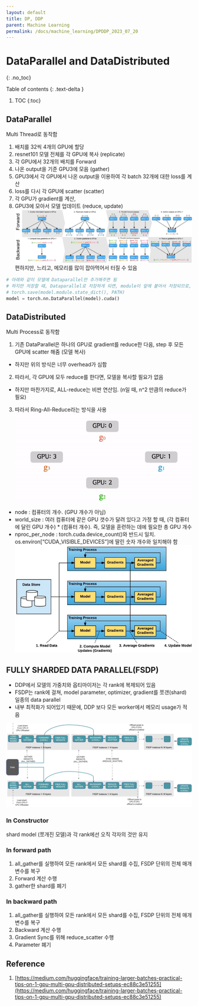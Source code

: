 ```yaml
---
layout: default
title: DP, DDP
parent: Machine Learning
permalink: /docs/machine_learning/DPDDP_2023_07_20
---
```


# DataParallel and DataDistributed
{: .no_toc}

Table of contents
{: .text-delta }
1. TOC
{:toc}

## DataParallel
Multi Thread로 동작함
1. 배치를 32씩 4개의 GPU에 할당
2. resnet101 모델 전체를 각 GPU에 복사 (replicate)
3. 각 GPU에서 32개의 배치를 Forward
4. 나온 output을 기준 GPU3에 모음 (gather)
5. GPU3에서 각 GPU에서 나온 output을 이용하여 각 batch 32개에 대한 loss를 계산
6. loss를 다시 각 GPU에 scatter (scatter)
7. 각 GPU가 gradient를 계산,
8. GPU3에 모아서 모델 업데이트 (reduce, update)
![Figure 1](/assets/images/ml/DPDDP_fig1.jpg) <br>
편하지만, 느리고, 메모리를 많이 잡아먹어서 터질 수 있음
```python
# 아래와 같이 모델에 Dataparallel만 추가해주면 됨
# 하지만 저장할 때, Dataparallel로 저장하게 되면, module이 앞에 붙어서 저장되므로, 저장할 땐
# torch.save(model.module.state_dict(), PATH)
model = torch.nn.DataParallel(model).cuda()
```

## DataDistributed
Multi Process로 동작함 <br>
1. 기존 DataParallel은 하나의 GPU로 gradient를 reduce한 다음, step 후 모든 GPU에 scatter 해줌 (모델 복사) <br>
- 하지만 위의 방식은 너무 overhead가 심함 <br>
2. 따라서, 각  GPU에 모두 reduce를 한다면, 모델을 복사할 필요가 없음 <br>
- 하지만 마찬가지로, ALL-reduce는 비싼 연산임. (n일 때, n^2 만큼의 reduce가 필요) <br>
3. 따라서 Ring-All-Reduce라는 방식을 사용 <br>
![Figure 2: Ring-All-Reduce](/assets/images/ml/DPDDP_fig2.gif) <br>
- node : 컴퓨터의 개수. (GPU 개수가 아님)
- world_size : 여러 컴퓨터에 같은 GPU 갯수가 달려 있다고 가정 할 때, (각 컴퓨터에 달린 GPU 개수) * (컴퓨터 개수). 즉, 모델을 훈련하는 데에 필요한 총 GPU 개수
- nproc_per_node : torch.cuda.device_count()와 반드시 일치. os.environ[“CUDA_VISIBLE_DEVICES”]에 딸린 숫자 개수와 일치해야 함
![Figure 3](/assets/images/ml/DPDDP_fig3.jpg)

## FULLY SHARDED DATA PARALLEL(FSDP)
- DDP에서 모델의 가중치와 옵티마이저는 각 rank에 복제되어 있음 <br>
- FSDP는 rank에 걸쳐, model parameter, optimizer, gradient를 쪼갠(shard) 일종의 data parallel <br>
- 내부 최적화가 되어있기 때문에, DDP 보다 모든 worker에서 메모리 usage가 적음 <br>

![Figure 4](/assets/images/ml/DPDDP_fig4.png)
### In Constructor
shard model (쪼개진 모델)과 각 rank에선 오직 각자의 것만 유지

### In forward path
1. all_gather를 실행하여 모든  rank에서 모든 shard를 수집, FSDP 단위의 전체 매개변수를 복구
2. Forward 계산 수행
3. gather한 shard를 폐기

### In backward path
1. all_gather를 실행하여 모든  rank에서 모든 shard를 수집, FSDP 단위의 전체 매개변수를 복구
2. Backward 계산 수행
3. Gradient Sync를 위해 reduce_scatter 수행
4. Parameter 폐기

## Reference
1. [https://medium.com/huggingface/training-larger-batches-practical-tips-on-1-gpu-multi-gpu-distributed-setups-ec88c3e51255](https://medium.com/huggingface/training-larger-batches-practical-tips-on-1-gpu-multi-gpu-distributed-setups-ec88c3e51255)